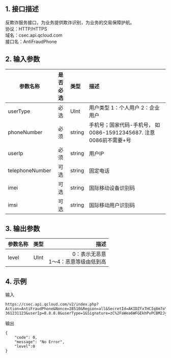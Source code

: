 ## 1. 接口描述
反欺诈服务接口，为业务提供欺诈识别，为业务的交易保障护航。  
协议：HTTP/HTTPS  
域名：csec.api.qcloud.com  
接口名：AntiFraudPhone

## 2. 输入参数
| 参数名称        | 是否必选           | 类型  | 描述 |
| ------------- |:-------------:| :-----|:-----|
| userType  | 必选 |  UInt | 用户类型 1：个人用户 2：企业用户 |
| phoneNumber  | 必须 |  string | 手机号；国家代码-手机号， 如0086-15912345687. 注意0086前不需要+号 |
| userIp  | 必须 |  string | 用户IP |
| telephoneNumber  | 可选 |  string | 固定电话 |
| imei  | 可选 |  string | 国际移动设备识别码 |
| imsi  | 可选 |  string | 国际移动用户识别码 |



## 3. 输出参数
| 参数名称        | 类型  | 描述 |
| ------------- |:-----:| -----:|
| level  | UInt | 0：表示无恶意<br>1～4：恶意等级由低到高 |


## 4. 示例
输入
```
https://csec.api.qcloud.com/v2/index.php?Action=AntiFraudPhone&Nonce=28510&Region=all&SecretId=AKIDZfxTHCIq8m7oYZbQnnYZZsV7uSYd76vA&Timestamp=1463554945&imei=54654654646&imsi=xxxyyzz&phoneNumber=13246208548&telephoneNumber=0755-361231123&userIp=8.8.8.8&userType=1&Signature=zC%2FaWea6WFGEkhPvPCBM2JyfX1c%3D
```
输出
```
{
    "code": 0,
    "message": "No Error",
    "level":0
}
```
